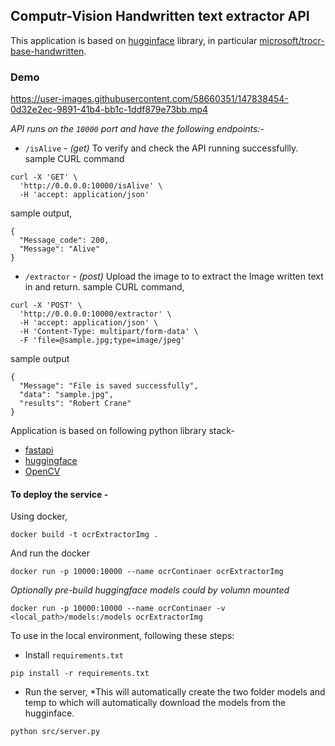 ## Computr-Vision Handwritten text extractor API

This application is based on [hugginface](https://huggingface.co/) library, in particular [microsoft/trocr-base-handwritten](https://huggingface.co/microsoft/trocr-base-handwritten). 

### Demo 

https://user-images.githubusercontent.com/58660351/147838454-0d32e2ec-9891-41b4-bb1c-1ddf879e73bb.mp4


*API runs on the `10000` port and have the following endpoints:-*
+ ``/isAlive``  - *(get)* To verify and check the API running successfullly.
sample CURL command 
```
curl -X 'GET' \
  'http://0.0.0.0:10000/isAlive' \
  -H 'accept: application/json'
```
sample output,
```
{
  "Message_code": 200,
  "Message": "Alive"
}
```


+ ``/extractor`` - *(post)* Upload the image to to extract the Image written text in and return.
sample CURL command,
```
curl -X 'POST' \
  'http://0.0.0.0:10000/extractor' \
  -H 'accept: application/json' \
  -H 'Content-Type: multipart/form-data' \
  -F 'file=@sample.jpg;type=image/jpeg'
```

sample output 
```
{
  "Message": "File is saved successfully",
  "data": "sample.jpg",
  "results": "Robert Crane"
}
```


Application is based on following python library stack- 
+ [fastapi](https://fastapi.tiangolo.com/)
+ [huggingface](https://huggingface.co/)
+ [OpenCV](https://opencv.org/)

#### To deploy the service -

Using docker,
```
docker build -t ocrExtractorImg .
```
And run the docker 
```
docker run -p 10000:10000 --name ocrContinaer ocrExtractorImg
```
*Optionally pre-build huggingface models could by volumn mounted*
```
docker run -p 10000:10000 --name ocrContinaer -v <local_path>/models:/models ocrExtractorImg
```

To use in the local environment, following these steps:
+ Install ``requirements.txt``
```
pip install -r requirements.txt
```

+ Run the server, *This will automatically create the two folder models and temp to which will automatically download the models from the hugginface. 
```
python src/server.py
```

